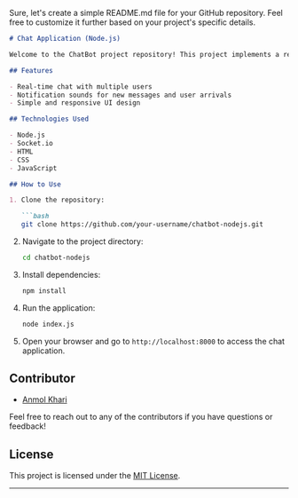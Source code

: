 Sure, let's create a simple README.md file for your GitHub repository. Feel free to customize it further based on your project's specific details.

```markdown
# Chat Application (Node.js)

Welcome to the ChatBot project repository! This project implements a real-time chat application using Node.js and Socket.io.

## Features

- Real-time chat with multiple users
- Notification sounds for new messages and user arrivals
- Simple and responsive UI design

## Technologies Used

- Node.js
- Socket.io
- HTML
- CSS
- JavaScript

## How to Use

1. Clone the repository:

   ```bash
   git clone https://github.com/your-username/chatbot-nodejs.git
   ```

2. Navigate to the project directory:

   ```bash
   cd chatbot-nodejs
   ```

3. Install dependencies:

   ```bash
   npm install
   ```

4. Run the application:

   ```bash
   node index.js
   ```

5. Open your browser and go to `http://localhost:8000` to access the chat application.

## Contributor
- [Anmol Khari](https://github.com/)

Feel free to reach out to any of the contributors if you have questions or feedback!

## License

This project is licensed under the [MIT License](LICENSE).

---
